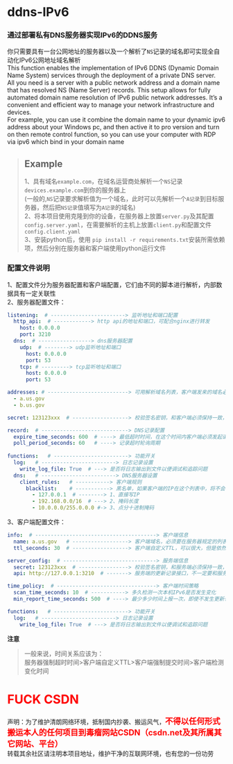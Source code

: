 # ddns-IPv6

### 通过部署私有DNS服务器实现IPv6的DDNS服务

你只需要具有一台公网地址的服务器以及一个解析了`NS`记录的域名即可实现全自动化IPv6公网地址域名解析  
This function enables the implementation of IPv6 DDNS (Dynamic Domain Name System) services through the deployment of a private DNS server.  
All you need is a server with a public network address and a domain name that has resolved NS (Name Server) records. This setup allows for fully automated domain name resolution of IPv6 public network addresses. It’s a convenient and efficient way to manage your network infrastructure and devices.  
For example, you can use it combine the domain name to your dynamic ipv6 address about your Windows pc, and then active it to pro version and turn on then remote control function, so you can use your computer with RDP via ipv6 which bind in your domain name
> ## Example  
> 1、具有域名`example.com`，在域名运营商处解析一个`NS`记录`devices.example.com`到你的服务器上  
> (一般的,`NS`记录要求解析值为一个域名，此时可以先解析一个`A记录`到目标服务器，然后把`NS记录`值填写为`A记录`的域名)  
> 2、将本项目使用克隆到你的设备，在服务器上放置`server.py`及其配置`config.server.yaml`，在需要解析的主机上放置`client.py`和配置文件`config.client.yaml`  
> 3、安装python后，使用 `pip install -r requirements.txt`安装所需依赖项，然后分别在服务器和客户端使用python运行文件
> 
### 配置文件说明
1、配置文件分为服务器配置和客户端配置，它们由不同的脚本进行解析，内部数据具有一定关联性  
2、服务器配置文件：
```yaml
listening:  # ------------------------> 监听地址和端口配置
  http_api:  # ------------> http api的地址和端口，可配合nginx进行转发
    host: 0.0.0.0
    port: 3210
  dns:  # -----------------> dns服务器配置
    udp:  # --------> udp监听地址和端口
      host: 0.0.0.0
      port: 53
    tcp: # ---------> tcp监听地址和端口
      host: 0.0.0.0
      port: 53

addresses: # --------------------------> 可用解析域名列表，客户端发来的域名必须在这个列表中
  - a.us.gov
  - b.us.gov

secret: 123123xxx  # ------------------> 校验签名密钥，和客户端必须保持一致，否则认证不能通过

record:  # ----------------------------> DNS记录配置
  expire_time_seconds: 600  # ----> 最低超时时间，在这个时间内客户端必须发起请求，否则会被清除记录，类似于TTL，但是是服务器强制的一个最小ttl，尽管客户端发来ttl比这个大，超过这个时间依然会被清理
  poll_period_seconds: 60   # ----> 记录超时轮询周期
  
functions:   # ------------------------> 功能开关
  log:   # ------------------------> 日志记录设置
    write_log_file: True  # ---> 是否将日志输出到文件以便调试和追踪问题
  dns:   # ------------------------> DNS服务器设置
    client_rules:   # -----------> 客户端规则
      blacklist:    # -----------> 黑名单，如果客户端的IP在这个列表中，将不会响应其请求
        - 127.0.0.1  # --------> 1、直接写IP
        - 192.168.0.0/16  # ---> 2、掩码长度
        - 10.0.0.0/255.0.0.0 #-> 3、点分十进制掩码

```
3、客户端配置文件：
```yaml
info:  # ---------------------------------------> 客户端信息
  name: a.us.gov   # ------------------> 客户端域名，必须要在服务器规定的列表当中
  ttl_seconds: 30  # ------------------> 客户端自定义TTL，可以很大，但是依然遵循服务端定义的超时清除策略

server_config:  # ------------------------------> 服务端信息
  secret: 123123xxx  # ----------------> 校验签名密钥，和服务端必须保持一致，否则认证不能通过
  api: http://127.0.0.1:3210  # -------> 服务端的更新记录接口，不一定要和服务器保持一致，能够配置nginx代理，数据可以抵达服务器进程的端口即可

time_policy:  # --------------------------------> 客户端时间策略
  scan_time_seconds: 10  # -----------> 多久检测一次本机IPv6是否发生变化
  min_report_time_seconds: 500  # ----> 最少多少时间上报一次，即使不发生更新也上报，保证数据最新，以免服务器丢弃

functions:   # ------------------------> 功能开关
  log:   # ------------------------> 日志记录设置
    write_log_file: True  # ---> 是否将日志输出到文件以便调试和追踪问题
```
**注意**
> 一般来说，时间关系应该为：  
> 服务器强制超时时间>客户端自定义TTL>客户端强制提交时间>客户端检测变化时间  

<h1 style="color: #f00;">FUCK CSDN</h1> 
声明：为了维护清朗网络环境，抵制国内抄袭、搬运风气，<span style="color: #f00; font-size: 1.3em; font-weight: bolder;">不得以任何形式搬运本人的任何项目到毒瘤网站CSDN（csdn.net及其所属其它网站、平台）</span><br>
转载其余社区请注明本项目地址，维护干净的互联网环境，也有您的一份功劳